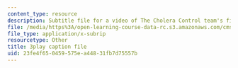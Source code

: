 ```yaml
---
content_type: resource
description: Subtitle file for a video of The Cholera Control team's final presentation.
file: /media/https%3A/open-learning-course-data-rc.s3.amazonaws.com/cms-611j-creating-video-games-fall-2014/23fe4f650459575ea44831fb7d75557b_sKolTx6sxUo.vtt
file_type: application/x-subrip
resourcetype: Other
title: 3play caption file
uid: 23fe4f65-0459-575e-a448-31fb7d75557b
---
```

